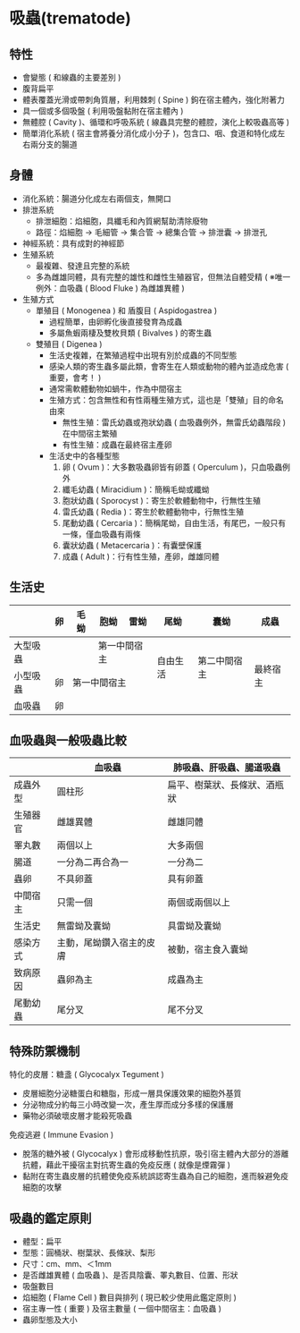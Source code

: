 # 吸蟲(trematode)

## 特性

- 會變態 ( 和線蟲的主要差別 )
- 腹背扁平
- 體表覆蓋光滑或帶刺角質層，利用棘刺 ( Spine ) 鉤在宿主體內，強化附著力
- 具一個或多個吸盤 ( 利用吸盤黏附在宿主體內 )
- 無體腔 ( Cavity )、循環和呼吸系統 ( 線蟲具完整的體腔，演化上較吸蟲高等 )
- 簡單消化系統 ( 宿主會將養分消化成小分子 )，包含口、咽、食道和特化成左右兩分支的腸道

## 身體
- 消化系統：腸道分化成左右兩個支，無開口
- 排泄系統
  - 排泄細胞：焰細胞，具纖毛和內質網幫助清除廢物
  - 路徑：焰細胞 → 毛細管 → 集合管 → 總集合管 → 排泄囊 → 排泄孔
- 神經系統：具有成對的神經節
- 生殖系統
  - 最複雜、發達且完整的系統
  - 多為雌雄同體，具有完整的雄性和雌性生殖器官，但無法自體受精 ( ※唯一例外：血吸蟲 ( Blood Fluke ) 為雌雄異體 )
- 生殖方式
  - 單殖目 ( Monogenea ) 和 盾腹目 ( Aspidogastrea )
    - 過程簡單，由卵孵化後直接發育為成蟲
    - 多屬魚蝦兩棲及雙枚貝類 ( Bivalves ) 的寄生蟲
  - 雙殖目 ( Digenea )
    - 生活史複雜，在繁殖過程中出現有別於成蟲的不同型態
    - 感染人類的寄生蟲多屬此類，會寄生在人類或動物的體內並造成危害 ( 重要，會考！ )
    - 通常需軟體動物如蝸牛，作為中間宿主
    - 生殖方式：包含無性和有性兩種生殖方式，這也是「雙殖」目的命名由來
      - 無性生殖：雷氏幼蟲或孢狀幼蟲 ( 血吸蟲例外，無雷氏幼蟲階段 )在中間宿主繁殖
      - 有性生殖：成蟲在最終宿主產卵
    - 生活史中的各種型態
      1. 卵 ( Ovum )：大多數吸蟲卵皆有卵蓋 ( Operculum )，只血吸蟲例外
      2. 纖毛幼蟲 ( Miracidium )：簡稱毛蚴或纖蚴
      3. 胞狀幼蟲 ( Sporocyst )：寄生於軟體動物中，行無性生殖
      4. 雷氏幼蟲 ( Redia )：寄生於軟體動物中，行無性生殖
      5. 尾動幼蟲 ( Cercaria )：簡稱尾蚴，自由生活，有尾巴，一般只有一條，僅血吸蟲有兩條
      6. 囊狀幼蟲 ( Metacercaria )：有囊壁保護
      7. 成蟲 ( Adult )：行有性生殖，產卵，雌雄同體

## 生活史

<table>
<thead>
  <tr>
    <th></th>
    <th>卵</th>
    <th>毛蚴</th>
    <th>胞蚴</th>
    <th>雷蚴</th>
    <th>尾蚴</th>
    <th>囊蚴</th>
    <th>成蟲</th>
  </tr>
</thead>
<tbody>
  <tr>
    <td>大型吸蟲</td>
    <td></td>
    <td></td>
    <td colspan="2">第一中間宿主</td>
    <td rowspan="2">自由生活</td>
    <td rowspan="2">第二中間宿主</td>
    <td rowspan="3">最終宿主</td>
  </tr>
  <tr>
    <td>小型吸蟲</td>
    <td>卵</td>
    <td colspan="3">第一中間宿主</td>
  </tr>
  <tr>
    <td>血吸蟲</td>
    <td>卵</td>
    <td></td>
    <td></td>
    <td></td>
    <td></td>
    <td></td>
  </tr>
</tbody>
</table>

## 血吸蟲與一般吸蟲比較

|   | 血吸蟲 | 肺吸蟲、肝吸蟲、腸道吸蟲 |
|---|---|---|
| 成蟲外型 | 圓柱形 | 扁平、樹葉狀、長條狀、酒瓶狀 |
| 生殖器官 | 雌雄異體 | 雌雄同體 |
| 睪丸數 | 兩個以上 | 大多兩個 |
| 腸道 | 一分為二再合為一 | 一分為二 |
| 蟲卵 | 不具卵蓋 | 具有卵蓋 |
| 中間宿主 | 只需一個 | 兩個或兩個以上 |
| 生活史 | 無雷蚴及囊蚴 | 具雷蚴及囊蚴 |
| 感染方式 | 主動，尾蚴鑽入宿主的皮膚 | 被動，宿主食入囊蚴 |
| 致病原因 | 蟲卵為主 | 成蟲為主 |
| 尾動幼蟲 | 尾分叉 | 尾不分叉 |

## 特殊防禦機制

特化的皮層：糖盞 ( Glycocalyx Tegument )
- 皮層細胞分泌糖蛋白和糖脂，形成一層具保護效果的細胞外基質
- 分泌物成分約每三小時改變一次，產生厚而成分多樣的保護層
- 藥物必須破壞皮層才能殺死吸蟲

免疫逃避 ( Immune Evasion )
- 脫落的糖外被 ( Glycocalyx ) 會形成移動性抗原，吸引宿主體內大部分的游離抗體，藉此干擾宿主對抗寄生蟲的免疫反應 ( 就像是煙霧彈 )
- 黏附在寄生蟲皮層的抗體使免疫系統誤認寄生蟲為自己的細胞，進而躲避免疫細胞的攻擊

## 吸蟲的鑑定原則
- 體型：扁平
- 型態：圓桶狀、樹葉狀、長條狀、梨形
- 尺寸：cm、mm、＜1mm
- 是否雌雄異體 ( 血吸蟲 )、是否具陰囊、睪丸數目、位置、形狀
- 吸盤數目
- 焰細胞 ( Flame Cell ) 數目與排列 ( 現已較少使用此鑑定原則 )
- 宿主專一性 ( 重要 ) 及宿主數量 ( 一個中間宿主：血吸蟲 )　
- 蟲卵型態及大小

